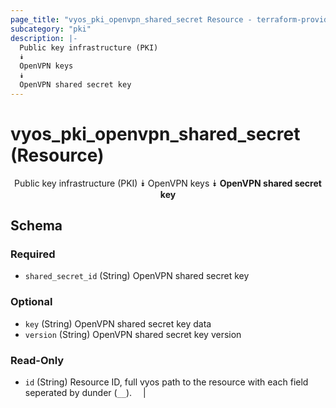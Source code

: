 ```yaml
---
page_title: "vyos_pki_openvpn_shared_secret Resource - terraform-provider-vyos"
subcategory: "pki"
description: |-
  Public key infrastructure (PKI)
  ⯯
  OpenVPN keys
  ⯯
  OpenVPN shared secret key
---
```


# vyos_pki_openvpn_shared_secret (Resource)
<center>

Public key infrastructure (PKI)
⯯
OpenVPN keys
⯯
**OpenVPN shared secret key**


</center>

## Schema

### Required

- `shared_secret_id` (String) OpenVPN shared secret key

### Optional

- `key` (String) OpenVPN shared secret key data
- `version` (String) OpenVPN shared secret key version

### Read-Only

- `id` (String) Resource ID, full vyos path to the resource with each field seperated by dunder (`__`).  &emsp;|
